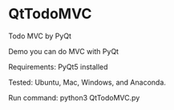 # QtTodoMVC
Todo MVC by PyQt

Demo you can do MVC with PyQt

Requirements: PyQt5 installed

Tested: Ubuntu, Mac, Windows, and Anaconda.

Run command: python3 QtTodoMVC.py

